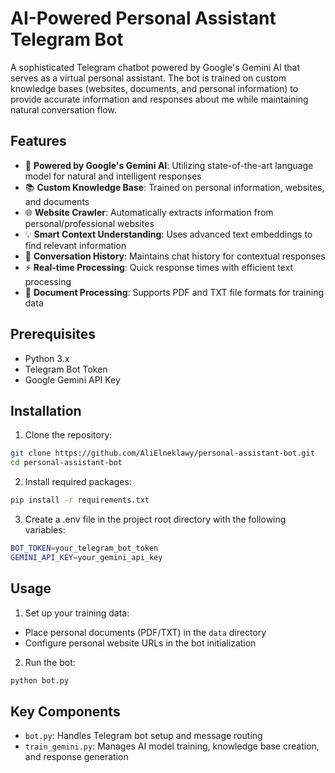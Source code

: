 # AI-Powered Personal Assistant Telegram Bot

A sophisticated Telegram chatbot powered by Google's Gemini AI that serves as a virtual personal assistant. The bot is trained on custom knowledge bases (websites, documents, and personal information) to provide accurate information and responses about me while maintaining natural conversation flow.

## Features

- 🤖 **Powered by Google's Gemini AI**: Utilizing state-of-the-art language model for natural and intelligent responses
- 📚 **Custom Knowledge Base**: Trained on personal information, websites, and documents
- 🌐 **Website Crawler**: Automatically extracts information from personal/professional websites
- 💡 **Smart Context Understanding**: Uses advanced text embeddings to find relevant information
- 💬 **Conversation History**: Maintains chat history for contextual responses
- ⚡ **Real-time Processing**: Quick response times with efficient text processing
- 📝 **Document Processing**: Supports PDF and TXT file formats for training data

## Prerequisites

- Python 3.x
- Telegram Bot Token
- Google Gemini API Key

## Installation

1. Clone the repository:
```bash
git clone https://github.com/AliElneklawy/personal-assistant-bot.git
cd personal-assistant-bot
```

2. Install required packages:
```bash
pip install -r requirements.txt
```
3. Create a .env file in the project root directory with the following variables:
```bash
BOT_TOKEN=your_telegram_bot_token
GEMINI_API_KEY=your_gemini_api_key
```

## Usage

1. Set up your training data:
 - Place personal documents (PDF/TXT) in the `data` directory
 - Configure personal website URLs in the bot initialization

2. Run the bot:
```bash
python bot.py
```

## Key Components

 - `bot.py`: Handles Telegram bot setup and message routing
 - `train_gemini.py`: Manages AI model training, knowledge base creation, and response generation
